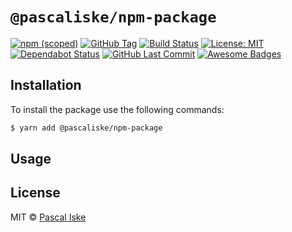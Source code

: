 # `@pascaliske/npm-package`

[![npm (scoped)](https://img.shields.io/npm/v/@pascaliske/npm-package.svg?style=flat-square)](https://www.npmjs.com/package/@pascaliske/npm-package) [![GitHub Tag](https://img.shields.io/github/tag/pascaliske/npm-package.svg?style=flat-square)](https://github.com/pascaliske/npm-package) [![Build Status](https://img.shields.io/github/workflow/status/pascaliske/npm-package/Build%20package/master?label=build&style=flat-square)](https://github.com/pascaliske/npm-package/actions) [![License: MIT](https://img.shields.io/badge/License-MIT-blue.svg?style=flat-square)](https://opensource.org/licenses/MIT) [![Dependabot Status](https://api.dependabot.com/badges/status?host=github&repo=pascaliske/npm-package)](https://dependabot.com) [![GitHub Last Commit](https://img.shields.io/github/last-commit/pascaliske/npm-package?style=flat-square)](https://github.com/pascaliske/npm-package) [![Awesome Badges](https://img.shields.io/badge/badges-awesome-green.svg?style=flat-square)](https://github.com/Naereen/badges)

## Installation

To install the package use the following commands:

```bash
$ yarn add @pascaliske/npm-package
```

## Usage

## License

MIT © [Pascal Iske](https://pascaliske.dev)
